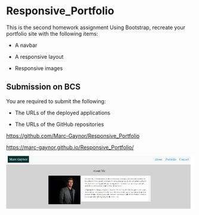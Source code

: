 # Responsive_Portfolio
This is the second homework assignment
 Using Bootstrap, recreate your portfolio site with the following items:

   * A navbar

   * A responsive layout

   * Responsive images
## Submission on BCS

You are required to submit the following:

* The URLs of the deployed applications

* The URLs of the GitHub repositories

https://github.com/Marc-Gaynor/Responsive_Portfolio

https://marc-gaynor.github.io/Responsive_Portfolio/

<img src="images\screencap1.jpg">


